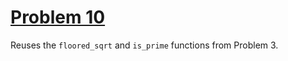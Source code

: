 # [Problem 10](https://projecteuler.net/problem=10)

Reuses the ```floored_sqrt``` and ```is_prime``` functions from Problem 3.